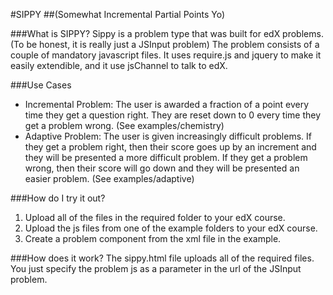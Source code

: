 #SIPPY
##(Somewhat Incremental Partial Points Yo)

###What is SIPPY?
Sippy is a problem type that was built for edX problems. (To be honest, it is really just a JSInput problem) 
The problem consists of a couple of mandatory javascript files. It uses require.js and jquery to make it easily extendible, and it use jsChannel to talk to edX.

###Use Cases
- Incremental Problem: The user is awarded a fraction of a point every time they get a question right. They are reset down to 0 every time they get a problem wrong. (See examples/chemistry)
- Adaptive Problem: The user is given increasingly difficult problems. If they get a problem right, then their score goes up by an increment and they will be presented a more difficult problem. If they get a problem wrong, then their score will go down and they will be presented an easier problem. (See examples/adaptive)

###How do I try it out?
1. Upload all of the files in the required folder to your edX course.
2. Upload the js files from one of the example folders to your edX course.
3. Create a problem component from the xml file in the example.

###How does it work?
The sippy.html file uploads all of the required files. You just specify the problem js as a parameter in the url of the JSInput problem.